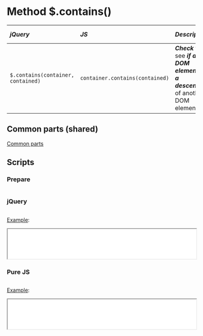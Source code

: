 # Method $.contains()

<style>
th { text-align: left; font-style: italic; }
tr td:nth-child(1) { width: 30rem; }
tr td:nth-child(2) { width: 30rem; }
tr td:nth-child(3) { width: 60rem; }
</style>

| jQuery | JS | Description | API Reference |
|:--|:--|:--|:--:|
| `$.contains(container, contained)` | `container.contains(contained)` | **_Check_** to see **_if a DOM element is a descendant_** of another DOM element. | [API doc](https://api.jquery.com/jQuery.contains/) |

## Common parts (shared)

[Common parts](/docs/mdview.html?example/index.md)

## Scripts

### Prepare

```js:src/prepare.js
```

### jQuery

```js:src/jquery.js
```

[Example](example.html?jquery):

<iframe width="100%" height="80" src="example.html?jquery"></iframe>

### Pure JS

```js:src/pure.js
```

[Example](example.html?pure):

<iframe width="100%" height="80" src="example.html?pure"></iframe>
